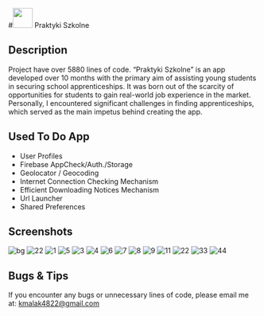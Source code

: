 #<img src='https://limode.pl/wp-content/uploads/2024/04/6531135b-f743-47d7-8311-d78106360eac.png' width='40'> Praktyki Szkolne

## Description
Project have over 5880 lines of code. “Praktyki Szkolne” is an app developed over 10 months with the primary aim of assisting young students in securing school apprenticeships. It was born out of the scarcity of opportunities for students to gain real-world job experience in the market. Personally, I encountered significant challenges in finding apprenticeships, which served as the main impetus behind creating the app.

## Used To Do App
- User Profiles
- Firebase AppCheck/Auth./Storage
- Geolocator / Geocoding
- Internet Connection Checking Mechanism
- Efficient Downloading Notices Mechanism
- Url Launcher
- Shared Preferences

## Screenshots

![bg](https://github.com/malak4822/praktyki_szkolne/assets/71153710/e4bf3f00-c5e0-451e-ab57-f1d5739d96f9)
![22](https://github.com/malak4822/praktyki_szkolne/assets/71153710/b6b48a3e-fee3-4d16-96f7-17e4c1d4b9a9)
![1](https://github.com/malak4822/praktyki_szkolne/assets/71153710/ab343a05-28f1-4f16-95dd-f49408029c82)
![5](https://github.com/malak4822/praktyki_szkolne/assets/71153710/8e9cbc96-bc30-4216-8efd-08c796bbfe8d)
![3](https://github.com/malak4822/praktyki_szkolne/assets/71153710/7ed37e7a-234e-4a59-bbc6-bc78dfc56818)
![4](https://github.com/malak4822/praktyki_szkolne/assets/71153710/aaeca447-69ab-4e88-8438-79d97dcd339a)
![6](https://github.com/malak4822/praktyki_szkolne/assets/71153710/747df332-66ea-41fa-a501-81f7174abd8b)
![7](https://github.com/malak4822/praktyki_szkolne/assets/71153710/f07ab4fa-f106-4a0d-bcb1-95f029f3d2a7)
![8](https://github.com/malak4822/praktyki_szkolne/assets/71153710/ac6dac04-8143-4310-bf51-6fc875924c80)
![9](https://github.com/malak4822/praktyki_szkolne/assets/71153710/5c0fe56d-191b-4967-9fa4-c885c983fa7f)
![11](https://github.com/malak4822/praktyki_szkolne/assets/71153710/b0327215-49dc-46ae-a162-8fd94d70ff12)
![22](https://github.com/malak4822/praktyki_szkolne/assets/71153710/58c8a80b-a447-4975-8a52-3d414d1de3ad)
![33](https://github.com/malak4822/praktyki_szkolne/assets/71153710/1a6298cb-2adf-4d82-a74c-3258b1907aba)
![44](https://github.com/malak4822/praktyki_szkolne/assets/71153710/d3c6a67c-ef18-4efc-abe4-155e3d37de6e)

## Bugs & Tips
If you encounter any bugs or unnecessary lines of code, please email me at: kmalak4822@gmail.com
